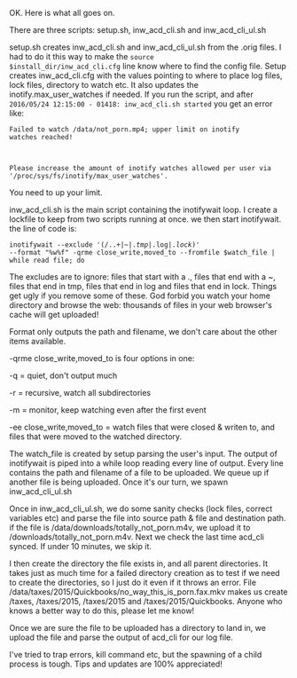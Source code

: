 OK. Here is what all goes on.

There are three scripts: setup.sh, inw_acd_cli.sh and inw_acd_cli_ul.sh

setup.sh creates inw_acd_cli.sh and inw_acd_cli_ul.sh from the .orig files. I had to do it this way to make the <code>source $install_dir/inw_acd_cli.cfg</code> line know where to find the config file. Setup creates inw_acd_cli.cfg with the values pointing to where to place log files, lock files, directory to watch etc. It also updates the inotify.max_user_watches if needed. If you run the script, and after <code>2016/05/24 12:15:00 - 01418: inw_acd_cli.sh started</code> you get an error like:

<code>Failed to watch /data/not_porn.mp4; upper limit on inotify watches reached!

Please increase the amount of inotify watches allowed per user via '/proc/sys/fs/inotify/max_user_watches'.</code>

You need to up your limit. 

inw_acd_cli.sh is the main script containing the inotifywait loop. I create a lockfile to keep from two scripts running at once. we then start inotifywait. the line of code is:

<code>inotifywait --exclude '(/\..+|~$|.tmp$|.log$|.lock$)' --format "%w%f" -qrme close_write,moved_to --fromfile $watch_file | while read file; do</code>

The excludes are to ignore: files that start with a ., files that end with a ~, files that end in tmp, files that end in log and files that end in lock. Things get ugly if you remove some of these. God forbid you watch your home directory and browse the web: thousands of files in your web browser's cache will get uploaded! 

Format only outputs the path and filename, we don't care about the other items available.

-qrme close_write,moved_to is four options in one:

-q = quiet, don't output much

-r = recursive, watch all subdirectories

-m = monitor, keep watching even after the first event

-ee close_write,moved_to = watch files that were closed & writen to, and files that were moved to the watched directory.

The watch_file is created by setup parsing the user's input. The output of inotifywait is piped into a while loop reading every line of output. Every line contains the path and filename of a file to be uploaded. We queue up if another file is being uploaded. Once it's our turn, we spawn inw_acd_cli_ul.sh

Once in inw_acd_cli_ul.sh, we do some sanity checks (lock files, correct variables etc) and parse the file into source path & file and destination path. if the file is /data/downloads/totally_not_porn.m4v, we upload it to /downloads/totally_not_porn.m4v. Next we check the last time acd_cli synced. If under 10 minutes, we skip it. 

I then create the directory the file exists in, and all parent directories. It takes just as much time for a failed directory creation as to test if we need to create the directories, so I just do it even if it throws an error. File /data/taxes/2015/Quickbooks/no_way_this_is_porn.fax.mkv makes us create /taxes, /taxes/2015, /taxes/2015 and /taxes/2015/Quickbooks. Anyone who knows a better way to do this, please let me know!

Once we are sure the file to be uploaded has a directory to land in, we upload the file and parse the output of acd_cli for our log file.

I've tried to trap errors, kill command etc, but the spawning of a child process is tough. Tips and updates are 100% appreciated!
